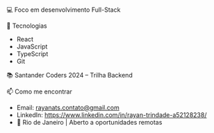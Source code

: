 
💻 Foco em desenvolvimento Full-Stack

💼 Tecnologias
- React
- JavaScript
- TypeScript
- Git

📚 Santander Coders 2024 – Trilha Backend  


📫 Como me encontrar  
- Email: rayanats.contato@gmail.com  
- LinkedIn: https://www.linkedin.com/in/rayan-trindade-a52128238/
- 📍 Rio de Janeiro | Aberto a oportunidades remotas  

